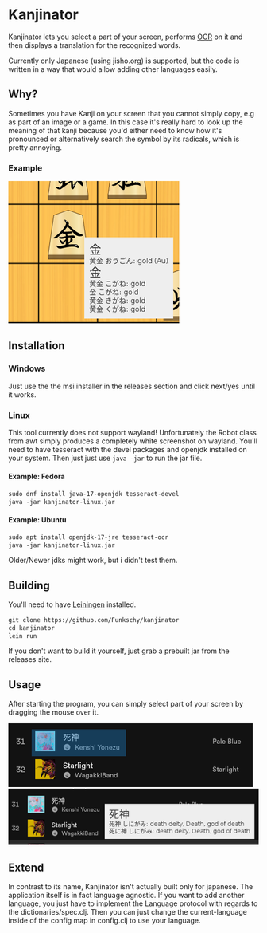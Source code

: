 # Kanjinator

Kanjinator lets you select a part of your screen, performs
[OCR](https://en.wikipedia.org/wiki/Optical_character_recognition) on it and then displays a translation for the recognized words.

Currently only Japanese (using jisho.org) is supported, but the code is written in a way that would
allow adding other languages easily.

## Why?

Sometimes you have Kanji on your screen that you cannot simply copy, e.g as part of an image or a game. In this case it's really hard to look up the meaning of that kanji because you'd either need to know how it's pronounced or alternatively search the symbol by its radicals, which is pretty annoying.

### Example
![shogi golden king](screenshots/demo-2.png)

## Installation

### Windows

Just use the the msi installer in the releases section and click next/yes until it works.

### Linux

This tool currently does not support wayland!
Unfortunately the Robot class from awt simply produces a completely white screenshot on wayland.
You'll need to have tesseract with the devel packages and openjdk installed on your system. Then just just use `java -jar` to run the jar file.

#### Example: Fedora

``` shell
sudo dnf install java-17-openjdk tesseract-devel
java -jar kanjinator-linux.jar
```

#### Example: Ubuntu

``` shell
sudo apt install openjdk-17-jre tesseract-ocr
java -jar kanjinator-linux.jar
```

Older/Newer jdks might work, but i didn't test them.

## Building

You'll need to have [Leiningen](https://leiningen.org/) installed.

``` shell
git clone https://github.com/Funkschy/kanjinator
cd kanjinator
lein run
```

If you don't want to build it yourself, just grab a prebuilt jar from the releases site.

## Usage

After starting the program, you can simply select part of your screen by dragging the mouse over it.

![select a part on the screen](screenshots/demo-1-before.png)
![the application will do the rest](screenshots/demo-1-after.png)

## Extend

In contrast to its name, Kanjinator isn't actually built only for japanese. The application itself is in fact language agnostic. If you want to add another language, you just have to implement the Language protocol with regards to the dictionaries/spec.clj. Then you can just change the current-language inside of the config map in config.clj to use your language.
